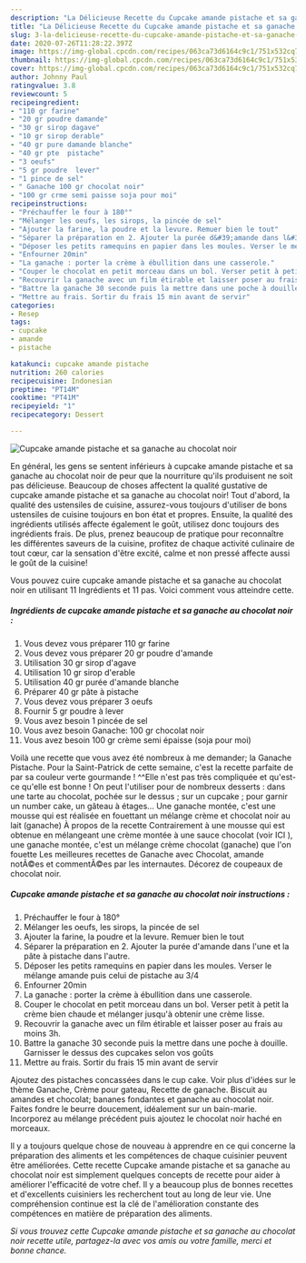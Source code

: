 ```yaml
---
description: "La Délicieuse Recette du Cupcake amande pistache et sa ganache au chocolat noir"
title: "La Délicieuse Recette du Cupcake amande pistache et sa ganache au chocolat noir"
slug: 3-la-delicieuse-recette-du-cupcake-amande-pistache-et-sa-ganache-au-chocolat-noir
date: 2020-07-26T11:28:22.397Z
image: https://img-global.cpcdn.com/recipes/063ca73d6164c9c1/751x532cq70/cupcake-amande-pistache-et-sa-ganache-au-chocolat-noir-photo-principale-de-la-recette.jpg
thumbnail: https://img-global.cpcdn.com/recipes/063ca73d6164c9c1/751x532cq70/cupcake-amande-pistache-et-sa-ganache-au-chocolat-noir-photo-principale-de-la-recette.jpg
cover: https://img-global.cpcdn.com/recipes/063ca73d6164c9c1/751x532cq70/cupcake-amande-pistache-et-sa-ganache-au-chocolat-noir-photo-principale-de-la-recette.jpg
author: Johnny Paul
ratingvalue: 3.8
reviewcount: 5
recipeingredient:
- "110 gr farine"
- "20 gr poudre damande"
- "30 gr sirop dagave"
- "10 gr sirop derable"
- "40 gr pure damande blanche"
- "40 gr pte  pistache"
- "3 oeufs"
- "5 gr poudre  lever"
- "1 pince de sel"
- " Ganache 100 gr chocolat noir"
- "100 gr crme semi paisse soja pour moi"
recipeinstructions:
- "Préchauffer le four à 180°"
- "Mélanger les oeufs, les sirops, la pincée de sel"
- "Ajouter la farine, la poudre et la levure. Remuer bien le tout"
- "Séparer la préparation en 2. Ajouter la purée d&#39;amande dans l&#39;une et la pâte à pistache dans l&#39;autre."
- "Déposer les petits ramequins en papier dans les moules. Verser le mélange amande puis celui de pistache au 3/4"
- "Enfourner 20min"
- "La ganache : porter la crème à ébullition dans une casserole."
- "Couper le chocolat en petit morceau dans un bol. Verser petit à petit la crème bien chaude et mélanger jusqu&#39;à obtenir une crème lisse."
- "Recouvrir la ganache avec un film étirable et laisser poser au frais au moins 3h."
- "Battre la ganache 30 seconde puis la mettre dans une poche à douille. Garnisser le dessus des cupcakes selon vos goûts"
- "Mettre au frais. Sortir du frais 15 min avant de servir"
categories:
- Resep
tags:
- cupcake
- amande
- pistache

katakunci: cupcake amande pistache 
nutrition: 260 calories
recipecuisine: Indonesian
preptime: "PT14M"
cooktime: "PT41M"
recipeyield: "1"
recipecategory: Dessert

---
```



![Cupcake amande pistache et sa ganache au chocolat noir](https://img-global.cpcdn.com/recipes/063ca73d6164c9c1/751x532cq70/cupcake-amande-pistache-et-sa-ganache-au-chocolat-noir-photo-principale-de-la-recette.jpg)

En général, les gens se sentent inférieurs à cupcake amande pistache et sa ganache au chocolat noir de peur que la nourriture qu'ils produisent ne soit pas délicieuse. Beaucoup de choses affectent la qualité gustative de cupcake amande pistache et sa ganache au chocolat noir! Tout d'abord, la qualité des ustensiles de cuisine, assurez-vous toujours d'utiliser de bons ustensiles de cuisine toujours en bon état et propres. Ensuite, la qualité des ingrédients utilisés affecte également le goût, utilisez donc toujours des ingrédients frais. De plus, prenez beaucoup de pratique pour reconnaître les différentes saveurs de la cuisine, profitez de chaque activité culinaire de tout cœur, car la sensation d'être excité, calme et non pressé affecte aussi le goût de la cuisine!

<!--inarticleads1-->

Vous pouvez cuire cupcake amande pistache et sa ganache au chocolat noir en utilisant 11 Ingrédients et 11 pas. Voici comment vous atteindre cette.

##### Ingrédients de cupcake amande pistache et sa ganache au chocolat noir :

1. Vous devez vous préparer 110 gr farine
1. Vous devez vous préparer 20 gr poudre d&#39;amande
1. Utilisation 30 gr sirop d&#39;agave
1. Utilisation 10 gr sirop d&#39;erable
1. Utilisation 40 gr purée d&#39;amande blanche
1. Préparer 40 gr pâte à pistache
1. Vous devez vous préparer 3 oeufs
1. Fournir 5 gr poudre à lever
1. Vous avez besoin 1 pincée de sel
1. Vous avez besoin  Ganache: 100 gr chocolat noir
1. Vous avez besoin 100 gr crème semi épaisse (soja pour moi)


Voilà une recette que vous avez été nombreux à me demander; la Ganache Pistache. Pour la Saint-Patrick de cette semaine, c&#39;est la recette parfaite de par sa couleur verte gourmande ! ^^Elle n&#39;est pas très compliquée et qu&#39;est-ce qu&#39;elle est bonne ! On peut l&#39;utiliser pour de nombreux desserts : dans une tarte au chocolat, pochée sur le dessus ; sur un cupcake ; pour garnir un number cake, un gâteau à étages… Une ganache montée, c&#39;est une mousse qui est réalisée en fouettant un mélange crème et chocolat noir au lait (ganache) À propos de la recette Contrairement à une mousse qui est obtenue en mélangeant une crème montée à une sauce chocolat (voir ICI ), une ganache montée, c&#39;est un mélange crème chocolat (ganache) que l&#39;on fouette Les meilleures recettes de Ganache avec Chocolat, amande notÃ©es et commentÃ©es par les internautes. Décorez de coupeaux de chocolat noir. 

<!--inarticleads2-->

##### Cupcake amande pistache et sa ganache au chocolat noir instructions :

1. Préchauffer le four à 180°
1. Mélanger les oeufs, les sirops, la pincée de sel
1. Ajouter la farine, la poudre et la levure. Remuer bien le tout
1. Séparer la préparation en 2. Ajouter la purée d&#39;amande dans l&#39;une et la pâte à pistache dans l&#39;autre.
1. Déposer les petits ramequins en papier dans les moules. Verser le mélange amande puis celui de pistache au 3/4
1. Enfourner 20min
1. La ganache : porter la crème à ébullition dans une casserole.
1. Couper le chocolat en petit morceau dans un bol. Verser petit à petit la crème bien chaude et mélanger jusqu&#39;à obtenir une crème lisse.
1. Recouvrir la ganache avec un film étirable et laisser poser au frais au moins 3h.
1. Battre la ganache 30 seconde puis la mettre dans une poche à douille. Garnisser le dessus des cupcakes selon vos goûts
1. Mettre au frais. Sortir du frais 15 min avant de servir


Ajoutez des pistaches concassées dans le cup cake. Voir plus d&#39;idées sur le thème Ganache, Crème pour gateau, Recette de ganache. Biscuit au amandes et chocolat; bananes fondantes et ganache au chocolat noir. Faites fondre le beurre doucement, idéalement sur un bain-marie. Incorporez au mélange précédent puis ajoutez le chocolat noir haché en morceaux. 

<!--inarticleads1-->

<p>
Il y a toujours quelque chose de nouveau à apprendre en ce qui concerne la préparation des aliments et les compétences de chaque cuisinier peuvent être améliorées. Cette recette Cupcake amande pistache et sa ganache au chocolat noir est simplement quelques concepts de recette pour aider à améliorer l'efficacité de votre chef. Il y a beaucoup plus de bonnes recettes et d'excellents cuisiniers les recherchent tout au long de leur vie. Une compréhension continue est la clé de l'amélioration constante des compétences en matière de préparation des aliments.
</p>

<p>
<i>Si vous trouvez cette Cupcake amande pistache et sa ganache au chocolat noir recette utile, partagez-la avec vos amis ou votre famille, merci et bonne chance.</i>
</p>
